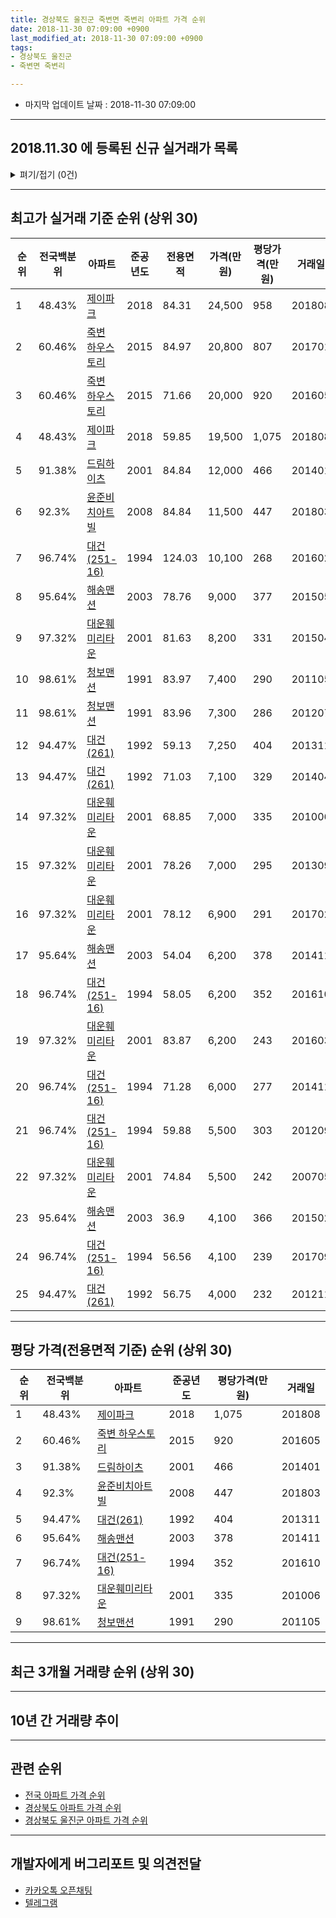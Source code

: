 ```yaml
---
title: 경상북도 울진군 죽변면 죽변리 아파트 가격 순위
date: 2018-11-30 07:09:00 +0900
last_modified_at: 2018-11-30 07:09:00 +0900
tags:
- 경상북도 울진군
- 죽변면 죽변리

---
```


* 마지막 업데이트 날짜 : 2018-11-30 07:09:00

---

## 2018.11.30 에 등록된 신규 실거래가 목록

<details>
<summary>펴기/접기 (0건)</summary>
<div markdown="1">

|아파트|전국백분위|준공년도|전용면적|가격(만원)|평당가격(만원)|거래일|
|---|---|---|---|---|---|---|
|없음|||||||


</div>
</details>

---

## 최고가 실거래 기준 순위 (상위 30)


|순위|전국백분위|아파트|준공년도|전용면적|가격(만원)|평당가격(만원)|거래일|
|---|---|---|---|---|---|---|---|
|1|48.43%|[제이파크](https://search.naver.com/search.naver?query=%EA%B2%BD%EC%83%81%EB%B6%81%EB%8F%84+%EC%9A%B8%EC%A7%84%EA%B5%B0+%EC%A3%BD%EB%B3%80%EB%A9%B4+%EC%A3%BD%EB%B3%80%EB%A6%AC+%EC%A0%9C%EC%9D%B4%ED%8C%8C%ED%81%AC)|2018|84.31|24,500|958|201808|
|2|60.46%|[죽변 하우스토리](https://search.naver.com/search.naver?query=%EA%B2%BD%EC%83%81%EB%B6%81%EB%8F%84+%EC%9A%B8%EC%A7%84%EA%B5%B0+%EC%A3%BD%EB%B3%80%EB%A9%B4+%EC%A3%BD%EB%B3%80%EB%A6%AC+%EC%A3%BD%EB%B3%80+%ED%95%98%EC%9A%B0%EC%8A%A4%ED%86%A0%EB%A6%AC)|2015|84.97|20,800|807|201701|
|3|60.46%|[죽변 하우스토리](https://search.naver.com/search.naver?query=%EA%B2%BD%EC%83%81%EB%B6%81%EB%8F%84+%EC%9A%B8%EC%A7%84%EA%B5%B0+%EC%A3%BD%EB%B3%80%EB%A9%B4+%EC%A3%BD%EB%B3%80%EB%A6%AC+%EC%A3%BD%EB%B3%80+%ED%95%98%EC%9A%B0%EC%8A%A4%ED%86%A0%EB%A6%AC)|2015|71.66|20,000|920|201605|
|4|48.43%|[제이파크](https://search.naver.com/search.naver?query=%EA%B2%BD%EC%83%81%EB%B6%81%EB%8F%84+%EC%9A%B8%EC%A7%84%EA%B5%B0+%EC%A3%BD%EB%B3%80%EB%A9%B4+%EC%A3%BD%EB%B3%80%EB%A6%AC+%EC%A0%9C%EC%9D%B4%ED%8C%8C%ED%81%AC)|2018|59.85|19,500|1,075|201808|
|5|91.38%|[드림하이츠](https://search.naver.com/search.naver?query=%EA%B2%BD%EC%83%81%EB%B6%81%EB%8F%84+%EC%9A%B8%EC%A7%84%EA%B5%B0+%EC%A3%BD%EB%B3%80%EB%A9%B4+%EC%A3%BD%EB%B3%80%EB%A6%AC+%EB%93%9C%EB%A6%BC%ED%95%98%EC%9D%B4%EC%B8%A0)|2001|84.84|12,000|466|201401|
|6|92.3%|[윤준비치아트빌](https://search.naver.com/search.naver?query=%EA%B2%BD%EC%83%81%EB%B6%81%EB%8F%84+%EC%9A%B8%EC%A7%84%EA%B5%B0+%EC%A3%BD%EB%B3%80%EB%A9%B4+%EC%A3%BD%EB%B3%80%EB%A6%AC+%EC%9C%A4%EC%A4%80%EB%B9%84%EC%B9%98%EC%95%84%ED%8A%B8%EB%B9%8C)|2008|84.84|11,500|447|201803|
|7|96.74%|[대건(251-16)](https://search.naver.com/search.naver?query=%EA%B2%BD%EC%83%81%EB%B6%81%EB%8F%84+%EC%9A%B8%EC%A7%84%EA%B5%B0+%EC%A3%BD%EB%B3%80%EB%A9%B4+%EC%A3%BD%EB%B3%80%EB%A6%AC+%EB%8C%80%EA%B1%B4%28251-16%29)|1994|124.03|10,100|268|201602|
|8|95.64%|[해송맨션](https://search.naver.com/search.naver?query=%EA%B2%BD%EC%83%81%EB%B6%81%EB%8F%84+%EC%9A%B8%EC%A7%84%EA%B5%B0+%EC%A3%BD%EB%B3%80%EB%A9%B4+%EC%A3%BD%EB%B3%80%EB%A6%AC+%ED%95%B4%EC%86%A1%EB%A7%A8%EC%85%98)|2003|78.76|9,000|377|201505|
|9|97.32%|[대운훼미리타운](https://search.naver.com/search.naver?query=%EA%B2%BD%EC%83%81%EB%B6%81%EB%8F%84+%EC%9A%B8%EC%A7%84%EA%B5%B0+%EC%A3%BD%EB%B3%80%EB%A9%B4+%EC%A3%BD%EB%B3%80%EB%A6%AC+%EB%8C%80%EC%9A%B4%ED%9B%BC%EB%AF%B8%EB%A6%AC%ED%83%80%EC%9A%B4)|2001|81.63|8,200|331|201504|
|10|98.61%|[청보맨션](https://search.naver.com/search.naver?query=%EA%B2%BD%EC%83%81%EB%B6%81%EB%8F%84+%EC%9A%B8%EC%A7%84%EA%B5%B0+%EC%A3%BD%EB%B3%80%EB%A9%B4+%EC%A3%BD%EB%B3%80%EB%A6%AC+%EC%B2%AD%EB%B3%B4%EB%A7%A8%EC%85%98)|1991|83.97|7,400|290|201105|
|11|98.61%|[청보맨션](https://search.naver.com/search.naver?query=%EA%B2%BD%EC%83%81%EB%B6%81%EB%8F%84+%EC%9A%B8%EC%A7%84%EA%B5%B0+%EC%A3%BD%EB%B3%80%EB%A9%B4+%EC%A3%BD%EB%B3%80%EB%A6%AC+%EC%B2%AD%EB%B3%B4%EB%A7%A8%EC%85%98)|1991|83.96|7,300|286|201207|
|12|94.47%|[대건(261)](https://search.naver.com/search.naver?query=%EA%B2%BD%EC%83%81%EB%B6%81%EB%8F%84+%EC%9A%B8%EC%A7%84%EA%B5%B0+%EC%A3%BD%EB%B3%80%EB%A9%B4+%EC%A3%BD%EB%B3%80%EB%A6%AC+%EB%8C%80%EA%B1%B4%28261%29)|1992|59.13|7,250|404|201311|
|13|94.47%|[대건(261)](https://search.naver.com/search.naver?query=%EA%B2%BD%EC%83%81%EB%B6%81%EB%8F%84+%EC%9A%B8%EC%A7%84%EA%B5%B0+%EC%A3%BD%EB%B3%80%EB%A9%B4+%EC%A3%BD%EB%B3%80%EB%A6%AC+%EB%8C%80%EA%B1%B4%28261%29)|1992|71.03|7,100|329|201404|
|14|97.32%|[대운훼미리타운](https://search.naver.com/search.naver?query=%EA%B2%BD%EC%83%81%EB%B6%81%EB%8F%84+%EC%9A%B8%EC%A7%84%EA%B5%B0+%EC%A3%BD%EB%B3%80%EB%A9%B4+%EC%A3%BD%EB%B3%80%EB%A6%AC+%EB%8C%80%EC%9A%B4%ED%9B%BC%EB%AF%B8%EB%A6%AC%ED%83%80%EC%9A%B4)|2001|68.85|7,000|335|201006|
|15|97.32%|[대운훼미리타운](https://search.naver.com/search.naver?query=%EA%B2%BD%EC%83%81%EB%B6%81%EB%8F%84+%EC%9A%B8%EC%A7%84%EA%B5%B0+%EC%A3%BD%EB%B3%80%EB%A9%B4+%EC%A3%BD%EB%B3%80%EB%A6%AC+%EB%8C%80%EC%9A%B4%ED%9B%BC%EB%AF%B8%EB%A6%AC%ED%83%80%EC%9A%B4)|2001|78.26|7,000|295|201309|
|16|97.32%|[대운훼미리타운](https://search.naver.com/search.naver?query=%EA%B2%BD%EC%83%81%EB%B6%81%EB%8F%84+%EC%9A%B8%EC%A7%84%EA%B5%B0+%EC%A3%BD%EB%B3%80%EB%A9%B4+%EC%A3%BD%EB%B3%80%EB%A6%AC+%EB%8C%80%EC%9A%B4%ED%9B%BC%EB%AF%B8%EB%A6%AC%ED%83%80%EC%9A%B4)|2001|78.12|6,900|291|201702|
|17|95.64%|[해송맨션](https://search.naver.com/search.naver?query=%EA%B2%BD%EC%83%81%EB%B6%81%EB%8F%84+%EC%9A%B8%EC%A7%84%EA%B5%B0+%EC%A3%BD%EB%B3%80%EB%A9%B4+%EC%A3%BD%EB%B3%80%EB%A6%AC+%ED%95%B4%EC%86%A1%EB%A7%A8%EC%85%98)|2003|54.04|6,200|378|201411|
|18|96.74%|[대건(251-16)](https://search.naver.com/search.naver?query=%EA%B2%BD%EC%83%81%EB%B6%81%EB%8F%84+%EC%9A%B8%EC%A7%84%EA%B5%B0+%EC%A3%BD%EB%B3%80%EB%A9%B4+%EC%A3%BD%EB%B3%80%EB%A6%AC+%EB%8C%80%EA%B1%B4%28251-16%29)|1994|58.05|6,200|352|201610|
|19|97.32%|[대운훼미리타운](https://search.naver.com/search.naver?query=%EA%B2%BD%EC%83%81%EB%B6%81%EB%8F%84+%EC%9A%B8%EC%A7%84%EA%B5%B0+%EC%A3%BD%EB%B3%80%EB%A9%B4+%EC%A3%BD%EB%B3%80%EB%A6%AC+%EB%8C%80%EC%9A%B4%ED%9B%BC%EB%AF%B8%EB%A6%AC%ED%83%80%EC%9A%B4)|2001|83.87|6,200|243|201603|
|20|96.74%|[대건(251-16)](https://search.naver.com/search.naver?query=%EA%B2%BD%EC%83%81%EB%B6%81%EB%8F%84+%EC%9A%B8%EC%A7%84%EA%B5%B0+%EC%A3%BD%EB%B3%80%EB%A9%B4+%EC%A3%BD%EB%B3%80%EB%A6%AC+%EB%8C%80%EA%B1%B4%28251-16%29)|1994|71.28|6,000|277|201411|
|21|96.74%|[대건(251-16)](https://search.naver.com/search.naver?query=%EA%B2%BD%EC%83%81%EB%B6%81%EB%8F%84+%EC%9A%B8%EC%A7%84%EA%B5%B0+%EC%A3%BD%EB%B3%80%EB%A9%B4+%EC%A3%BD%EB%B3%80%EB%A6%AC+%EB%8C%80%EA%B1%B4%28251-16%29)|1994|59.88|5,500|303|201209|
|22|97.32%|[대운훼미리타운](https://search.naver.com/search.naver?query=%EA%B2%BD%EC%83%81%EB%B6%81%EB%8F%84+%EC%9A%B8%EC%A7%84%EA%B5%B0+%EC%A3%BD%EB%B3%80%EB%A9%B4+%EC%A3%BD%EB%B3%80%EB%A6%AC+%EB%8C%80%EC%9A%B4%ED%9B%BC%EB%AF%B8%EB%A6%AC%ED%83%80%EC%9A%B4)|2001|74.84|5,500|242|200705|
|23|95.64%|[해송맨션](https://search.naver.com/search.naver?query=%EA%B2%BD%EC%83%81%EB%B6%81%EB%8F%84+%EC%9A%B8%EC%A7%84%EA%B5%B0+%EC%A3%BD%EB%B3%80%EB%A9%B4+%EC%A3%BD%EB%B3%80%EB%A6%AC+%ED%95%B4%EC%86%A1%EB%A7%A8%EC%85%98)|2003|36.9|4,100|366|201502|
|24|96.74%|[대건(251-16)](https://search.naver.com/search.naver?query=%EA%B2%BD%EC%83%81%EB%B6%81%EB%8F%84+%EC%9A%B8%EC%A7%84%EA%B5%B0+%EC%A3%BD%EB%B3%80%EB%A9%B4+%EC%A3%BD%EB%B3%80%EB%A6%AC+%EB%8C%80%EA%B1%B4%28251-16%29)|1994|56.56|4,100|239|201709|
|25|94.47%|[대건(261)](https://search.naver.com/search.naver?query=%EA%B2%BD%EC%83%81%EB%B6%81%EB%8F%84+%EC%9A%B8%EC%A7%84%EA%B5%B0+%EC%A3%BD%EB%B3%80%EB%A9%B4+%EC%A3%BD%EB%B3%80%EB%A6%AC+%EB%8C%80%EA%B1%B4%28261%29)|1992|56.75|4,000|232|201211|


---

## 평당 가격(전용면적 기준) 순위 (상위 30)


|순위|전국백분위|아파트|준공년도|평당가격(만원)|거래일|
|---|---|---|---|---|---|
|1|48.43%|[제이파크](https://search.naver.com/search.naver?query=%EA%B2%BD%EC%83%81%EB%B6%81%EB%8F%84+%EC%9A%B8%EC%A7%84%EA%B5%B0+%EC%A3%BD%EB%B3%80%EB%A9%B4+%EC%A3%BD%EB%B3%80%EB%A6%AC+%EC%A0%9C%EC%9D%B4%ED%8C%8C%ED%81%AC)|2018|1,075|201808|
|2|60.46%|[죽변 하우스토리](https://search.naver.com/search.naver?query=%EA%B2%BD%EC%83%81%EB%B6%81%EB%8F%84+%EC%9A%B8%EC%A7%84%EA%B5%B0+%EC%A3%BD%EB%B3%80%EB%A9%B4+%EC%A3%BD%EB%B3%80%EB%A6%AC+%EC%A3%BD%EB%B3%80+%ED%95%98%EC%9A%B0%EC%8A%A4%ED%86%A0%EB%A6%AC)|2015|920|201605|
|3|91.38%|[드림하이츠](https://search.naver.com/search.naver?query=%EA%B2%BD%EC%83%81%EB%B6%81%EB%8F%84+%EC%9A%B8%EC%A7%84%EA%B5%B0+%EC%A3%BD%EB%B3%80%EB%A9%B4+%EC%A3%BD%EB%B3%80%EB%A6%AC+%EB%93%9C%EB%A6%BC%ED%95%98%EC%9D%B4%EC%B8%A0)|2001|466|201401|
|4|92.3%|[윤준비치아트빌](https://search.naver.com/search.naver?query=%EA%B2%BD%EC%83%81%EB%B6%81%EB%8F%84+%EC%9A%B8%EC%A7%84%EA%B5%B0+%EC%A3%BD%EB%B3%80%EB%A9%B4+%EC%A3%BD%EB%B3%80%EB%A6%AC+%EC%9C%A4%EC%A4%80%EB%B9%84%EC%B9%98%EC%95%84%ED%8A%B8%EB%B9%8C)|2008|447|201803|
|5|94.47%|[대건(261)](https://search.naver.com/search.naver?query=%EA%B2%BD%EC%83%81%EB%B6%81%EB%8F%84+%EC%9A%B8%EC%A7%84%EA%B5%B0+%EC%A3%BD%EB%B3%80%EB%A9%B4+%EC%A3%BD%EB%B3%80%EB%A6%AC+%EB%8C%80%EA%B1%B4%28261%29)|1992|404|201311|
|6|95.64%|[해송맨션](https://search.naver.com/search.naver?query=%EA%B2%BD%EC%83%81%EB%B6%81%EB%8F%84+%EC%9A%B8%EC%A7%84%EA%B5%B0+%EC%A3%BD%EB%B3%80%EB%A9%B4+%EC%A3%BD%EB%B3%80%EB%A6%AC+%ED%95%B4%EC%86%A1%EB%A7%A8%EC%85%98)|2003|378|201411|
|7|96.74%|[대건(251-16)](https://search.naver.com/search.naver?query=%EA%B2%BD%EC%83%81%EB%B6%81%EB%8F%84+%EC%9A%B8%EC%A7%84%EA%B5%B0+%EC%A3%BD%EB%B3%80%EB%A9%B4+%EC%A3%BD%EB%B3%80%EB%A6%AC+%EB%8C%80%EA%B1%B4%28251-16%29)|1994|352|201610|
|8|97.32%|[대운훼미리타운](https://search.naver.com/search.naver?query=%EA%B2%BD%EC%83%81%EB%B6%81%EB%8F%84+%EC%9A%B8%EC%A7%84%EA%B5%B0+%EC%A3%BD%EB%B3%80%EB%A9%B4+%EC%A3%BD%EB%B3%80%EB%A6%AC+%EB%8C%80%EC%9A%B4%ED%9B%BC%EB%AF%B8%EB%A6%AC%ED%83%80%EC%9A%B4)|2001|335|201006|
|9|98.61%|[청보맨션](https://search.naver.com/search.naver?query=%EA%B2%BD%EC%83%81%EB%B6%81%EB%8F%84+%EC%9A%B8%EC%A7%84%EA%B5%B0+%EC%A3%BD%EB%B3%80%EB%A9%B4+%EC%A3%BD%EB%B3%80%EB%A6%AC+%EC%B2%AD%EB%B3%B4%EB%A7%A8%EC%85%98)|1991|290|201105|


---

## 최근 3개월 거래량 순위 (상위 30)


<div style="width:100%;">
    <canvas id="deal_count_ranking" height="250"></canvas>
</div>


<script>
new Chart(document.getElementById("deal_count_ranking"), {
    type: 'horizontalBar',
    data: {
        labels: ['대건(251-16)', '드림하이츠', '대건(261)', '제이파크'],
        datasets: [{
            label: '실거래 수',
            data: [2, 1, 1, 1],
            borderColor: "rgba(255, 0, 128, 1)",
            backgroundColor: "rgba(255, 0, 128, 0.5)",
            fill: false,
        }]
    },
    options: {
        responsive: true,
        title: {
            display: true,
            text: '최근 3개월 거래량 순위'
        },
        tooltips: {
            mode: 'index',
            intersect: false,
            callbacks: {
                title: function(tooltipItems, data) {
                    return "실거래 수:";
                },
                label: function(tooltipItem, data) {
                    return data.labels[tooltipItem.index] + ": " + tooltipItem.xLabel;
                }
            }
        },
        hover: {
            mode: 'nearest',
            intersect: true
        },
        scales: {
            xAxes: [{
                display: true,
                scaleLabel: {
                    display: true,
                    labelString: '실거래 수'
                },
                ticks: {
                    suggestedMin: 0,
                }
            }],
            yAxes: [{
                display: true,
                ticks: {
                    autoSkip: false,
                    callback: function(value, index, values) {
                        if (value.length > 15)
                            return value.substr(0, 13) + "...";
                        else
                            return value;
                    }
                },
                scaleLabel: {
                    display: false,
                }
            }]
        }
    }
});

</script>


---

## 10년 간 거래량 추이


<div style="width:100%;">
    <canvas id="deal_progress" height="250"></canvas>
</div>

<script>
new Chart(document.getElementById("deal_progress"), {
    type: 'line',
    data: {
        labels: ['200811','200812','200901','200902','200903','200904','200905','200906','200907','200908','200909','200910','200911','200912','201001','201002','201003','201004','201005','201006','201007','201008','201009','201010','201011','201012','201101','201102','201103','201104','201105','201106','201107','201108','201109','201110','201111','201112','201201','201202','201203','201204','201205','201206','201207','201208','201209','201210','201211','201212','201301','201302','201303','201304','201305','201306','201307','201308','201309','201310','201311','201312','201401','201402','201403','201404','201405','201406','201407','201408','201409','201410','201411','201412','201501','201502','201503','201504','201505','201506','201507','201508','201509','201510','201511','201512','201601','201602','201603','201604','201605','201606','201607','201608','201609','201610','201611','201612','201701','201702','201703','201704','201705','201706','201707','201708','201709','201710','201711','201712','201801','201802','201803','201804','201805','201806','201807','201808','201809','201810','201811'],
        datasets: [{
            label: '실거래 수',
            pointRadius: 1,
            data: [0, 0, 0, 0, 1, 0, 2, 1, 1, 2, 1, 0, 1, 2, 1, 2, 2, 0, 1, 1, 0, 0, 1, 0, 1, 1, 1, 1, 0, 0, 4, 0, 0, 2, 0, 0, 0, 0, 0, 1, 4, 1, 0, 2, 2, 1, 1, 0, 1, 0, 0, 0, 1, 1, 0, 1, 1, 2, 2, 4, 1, 2, 2, 1, 0, 1, 0, 1, 0, 0, 0, 0, 3, 0, 2, 2, 1, 1, 3, 2, 1, 0, 1, 0, 2, 7, 1, 4, 1, 1, 1, 2, 3, 0, 0, 5, 0, 1, 4, 5, 2, 1, 1, 0, 1, 0, 1, 1, 1, 1, 0, 0, 3, 0, 0, 0, 1, 2, 3, 1, 1],
            borderColor: "rgba(255, 201, 14, 1)",
            backgroundColor: "rgba(255, 201, 14, 0.5)",
            fill: true,
        }]
    },
    options: {
        responsive: true,
        title: {
            display: true,
            text: '10년간 거래량 추이'
        },
        tooltips: {
            mode: 'index',
            intersect: false,
        },
        hover: {
            mode: 'nearest',
            intersect: true
        },
        scales: {
            xAxes: [{
                display: true,
                scaleLabel: {
                    display: true,
                    labelString: '년/월'
                }
            }],
            yAxes: [{
                display: true,
                ticks: {
                    suggestedMin: 0,
                },
                scaleLabel: {
                    display: true,
                    labelString: '실거래 수'
                }
            }]
        }
    }
});

</script>


---

## 관련 순위

- [전국 아파트 가격 순위](https://inasie.github.io/apt-ranking/전국)
- [경상북도 아파트 가격 순위](https://inasie.github.io/apt-ranking/경상북도)
- [경상북도 울진군 아파트 가격 순위](https://inasie.github.io/apt-ranking/경상북도-울진군)


---

## 개발자에게 버그리포트 및 의견전달

- [카카오톡 오픈채팅](https://open.kakao.com/o/gLJUAP4)
- [텔레그램](https://t.me/inasie)

